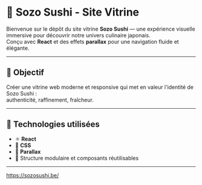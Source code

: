 # 🍣 Sozo Sushi - Site Vitrine

Bienvenue sur le dépôt du site vitrine **Sozo Sushi** — une expérience visuelle immersive pour découvrir notre univers culinaire japonais.  
Conçu avec **React** et des effets **parallax** pour une navigation fluide et élégante.

---

## 🎯 Objectif

Créer une vitrine web moderne et responsive qui met en valeur l'identité de Sozo Sushi :  
authenticité, raffinement, fraîcheur.

---

## 🚀 Technologies utilisées

- ⚛️ **React**
- 🎨 **CSS**
- 🌄 **Parallax** 
- 🧠 Structure modulaire et composants réutilisables

---

https://sozosushi.be/
